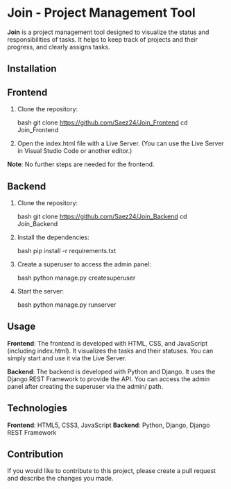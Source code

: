 # Join - Project Management Tool

**Join** is a project management tool designed to visualize the status and responsibilities of tasks. It helps to keep track of projects and their progress, and clearly assigns tasks.

## Installation

## Frontend

1. Clone the repository:

   bash
   git clone https://github.com/Saez24/Join_Frontend
   cd Join_Frontend

2. Open the index.html file with a Live Server. (You can use the Live Server in Visual Studio Code or another editor.)

**Note**: No further steps are needed for the frontend.

## Backend

1. Clone the repository:

   bash
   git clone https://github.com/Saez24/Join_Backend
   cd Join_Backend

2. Install the dependencies:

   bash
   pip install -r requirements.txt

3. Create a superuser to access the admin panel:

   bash
   python manage.py createsuperuser

4. Start the server:

   bash
   python manage.py runserver

## Usage

**Frontend**: The frontend is developed with HTML, CSS, and JavaScript (including index.html). It visualizes the tasks and their statuses. You can simply start and use it via the Live Server.

**Backend**: The backend is developed with Python and Django. It uses the Django REST Framework to provide the API. You can access the admin panel after creating the superuser via the admin/ path.

## Technologies

**Frontend**: HTML5, CSS3, JavaScript
**Backend**: Python, Django, Django REST Framework

## Contribution

If you would like to contribute to this project, please create a pull request and describe the changes you made.
